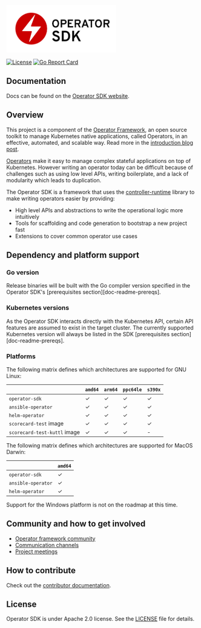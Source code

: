 <img src="website/static/operator_logo_sdk_color.svg" height="125px"></img>


<!-- TODO(estroz): uncomment this when .github.com/workflows/deploy.yml is merged
[![Build Status](https://github.com/operator-framework/operator-sdk/workflows/deploy/badge.svg)](https://github.com/operator-framework/operator-sdk/actions)
-->
[![License](http://img.shields.io/:license-apache-blue.svg)](http://www.apache.org/licenses/LICENSE-2.0.html)
[![Go Report Card](https://goreportcard.com/badge/github.com/operator-framework/operator-sdk)](https://goreportcard.com/report/github.com/operator-framework/operator-sdk)

## Documentation

Docs can be found on the [Operator SDK website][sdk-docs].

## Overview

This project is a component of the [Operator Framework][of-home], an
open source toolkit to manage Kubernetes native applications, called
Operators, in an effective, automated, and scalable way. Read more in
the [introduction blog post][of-blog].

[Operators][operator-link] make it easy to manage complex stateful
applications on top of Kubernetes. However writing an operator today can
be difficult because of challenges such as using low level APIs, writing
boilerplate, and a lack of modularity which leads to duplication.

The Operator SDK is a framework that uses the
[controller-runtime][controller-runtime] library to make writing
operators easier by providing:

- High level APIs and abstractions to write the operational logic more intuitively
- Tools for scaffolding and code generation to bootstrap a new project fast
- Extensions to cover common operator use cases

## Dependency and platform support

### Go version

Release binaries will be built with the Go compiler version specified in the Operator SDK's [prerequisites section][doc-readme-prereqs].

### Kubernetes versions

As the Operator SDK interacts directly with the Kubernetes API, certain API features are assumed to exist in the target cluster.
The currently supported Kubernetes version will always be listed in the SDK [prerequisites section][doc-readme-prereqs].

### Platforms

The following matrix defines which architectures are supported for GNU Linux:

|                               |     `amd64`     |     `arm64`     |    `ppc64le`    |     `s390x`     |
|-------------------------------|-----------------|-----------------|-----------------|-----------------|
| `operator-sdk`                | ✓               | ✓               | ✓               | ✓               |
| `ansible-operator`            | ✓               | ✓               | ✓               | ✓               |
| `helm-operator`               | ✓               | ✓               | ✓               | ✓               |
| `scorecard-test` image        | ✓               | ✓               | ✓               | ✓               |
| `scorecard-test-kuttl` image  | ✓               | ✓               | ✓               | -               |

The following matrix defines which architectures are supported for MacOS Darwin:

|                               |     `amd64`     |
|-------------------------------|-----------------|
| `operator-sdk`                | ✓               |
| `ansible-operator`            | ✓               |
| `helm-operator`               | ✓               |

Support for the Windows platform is not on the roadmap at this time.

## Community and how to get involved

- [Operator framework community][operator-framework-community]
- [Communication channels][operator-framework-communication]
- [Project meetings][operator-framework-meetings]

## How to contribute

Check out the [contributor documentation][contribution-docs].

## License

Operator SDK is under Apache 2.0 license. See the [LICENSE][license_file] file for details.

[controller-runtime]: https://github.com/kubernetes-sigs/controller-runtime
[license_file]:./LICENSE
[of-home]: https://github.com/operator-framework
[of-blog]: https://coreos.com/blog/introducing-operator-framework
[operator-link]: https://kubernetes.io/docs/concepts/extend-kubernetes/operator/
[sdk-docs]: https://sdk.operatorframework.io
[operator-framework-community]: https://github.com/operator-framework/community
[operator-framework-communication]: https://github.com/operator-framework/community#get-involved
[operator-framework-meetings]: https://github.com/operator-framework/community#meetings
[contribution-docs]: https://sdk.operatorframework.io/docs/contribution-guidelines/

